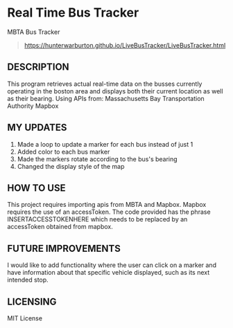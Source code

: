 # Real Time Bus Tracker
 MBTA Bus Tracker

>https://hunterwarburton.github.io/LiveBusTracker/LiveBusTracker.html

## DESCRIPTION

This program retrieves actual real-time data on the busses currently operating in the boston area and displays both their current location as well as their bearing.
Using APIs from:
Massachusetts Bay Transportation Authority
Mapbox

## MY UPDATES
1) Made a loop to update a marker for each bus instead of just 1
2) Added color to each bus marker
3) Made the markers rotate according to the bus's bearing
4) Changed the display style of the map

## HOW TO USE
This project requires importing apis from MBTA and Mapbox.
Mapbox requires the use of an accessToken. The code provided has the phrase INSERTACCESSTOKENHERE which needs to be replaced by an accessToken obtained from mapbox.

## FUTURE IMPROVEMENTS
I would like to add functionality where the user can click on a marker and have information about that specific vehicle displayed, such as its next intended stop.

## LICENSING

MIT License

